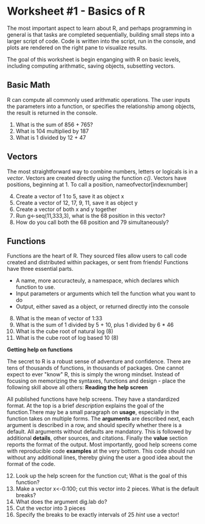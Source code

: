Worksheet #1 - Basics of R
===========================
The most important aspect to learn about R, and perhaps programming in general is that tasks are completed sequentially, building small steps into a larger script of code. Code is written into the script, run in the console, and plots are rendered on the right pane to visualize results.  

The goal of this worksheet is begin enganging with R on basic levels, including computing arithmatic, saving objects, subsetting vectors. 

Basic Math
---------

R can compute all commonly used arithmatic operations. The user inputs the parameters into a function, or specifies the relationship among objects, the result is returned in the console.

  1. What is the sum of 856 + 765?
  2. What is 104 multiplied by 187
  3. What is 1 divided by 12 + 47

Vectors
--------

The most straightforward way to combine numbers, letters or logicals is in a *vector*. Vectors are created directly using the function *c()*. Vectors have positions, beginning at 1. To call a position, nameofvector[indexnumber]

  4. Create a vector of 1 to 5, save it as object x
  5. Create a vector of 12, 17, 9, 11, save it as object y
  6. Create a vector of both x and y together
  7. Run g<-seq(11,333,3), what is the 68 position in this vector?
  8. How do you call both the 68 position and 79 simultaneously?
  
Functions
-----------

Functions are the heart of R. They sourced files allow users to call code created and distributed within packages, or sent from friends! Functions have three essential parts.

* A name, more accuracteuly, a namespace, which declares which function to use.
* Input parameters or arguments which tell the function what you want to do
* Output, either saved as a object, or returned directly into the console

8. What is the mean of vector of 1:33
9. What is the sum of 1 divided by 5 + 10, plus 1 divided by 6 * 46
10. What is the cube root of natural log (8)
11. What is the cube root of log based 10 (8)

**Getting help on functions**

The secret to R is a robust sense of adventure and confidence. There are tens of thousands of functions, in thousands of packages. One cannot expect to ever "know" R, this is simply the wrong mindset. Instead of focusing on memorizing the syntaxes, functions and design - place the following skill above all others: **Reading the help screen**

All published functions have help screens. They have a standardized format. At the top is a brief *description* explains the goal of the function.There may be a small paragraph on **usage**, especially in the function takes on multiple forms. The **arguments** are described next, each argument is described in a row, and should specify whether there is a default. All arguments without defaults are mandatory. This is followed by additional **details**, other sources, and citations. Finally the **value** section reports the format of the output. Most importantly, good help screens come with reproducible code **examples** at the very bottom. This code should run without any additional lines, thereby giving the user a good idea about the format of the code.

  12. Look up the help screen for the function cut; What is the goal of this function?
  13. Make a vector x<-0:100; cut this vector into 2 pieces. What is the default breaks?
  14. What does the argument dig.lab do?
  15. Cut the vector into 3 pieces
  16. Specify the breaks to be exactly intervals of 25 *hint* use a vector!

